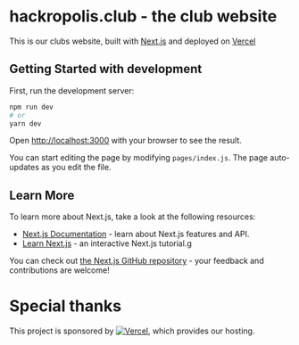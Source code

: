 # hackropolis.club - the club website

This is our clubs website, built with [Next.js](https://nextjs.org/) and deployed on [Vercel](https://vercel.com?utm_source=hackropolis&utm_campaign=oss&utm_medium=link)

## Getting Started with development

First, run the development server:

```bash
npm run dev
# or
yarn dev
```

Open [http://localhost:3000](http://localhost:3000) with your browser to see the result.

You can start editing the page by modifying `pages/index.js`. The page auto-updates as you edit the file.

## Learn More

To learn more about Next.js, take a look at the following resources:

-   [Next.js Documentation](https://nextjs.org/docs) - learn about Next.js features and API.
-   [Learn Next.js](https://nextjs.org/learn) - an interactive Next.js tutorial.g

You can check out [the Next.js GitHub repository](https://github.com/vercel/next.js/) - your feedback and contributions are welcome!

# Special thanks

This project is sponsored by [![Vercel](https://raw.githubusercontent.com/hackropolis/website/main/.github/readme-assets/vercel.png)](https://vercel.com?utm_source=hackropolis&utm_campaign=oss&utm_medium=link), which provides our hosting. 